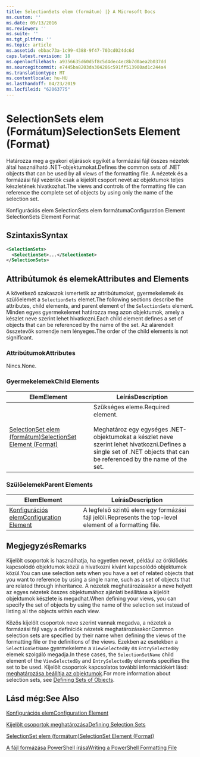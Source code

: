 ```yaml
---
title: SelectionSets elem (formátum) |} A Microsoft Docs
ms.custom: ''
ms.date: 09/13/2016
ms.reviewer: ''
ms.suite: ''
ms.tgt_pltfrm: ''
ms.topic: article
ms.assetid: ebbac73a-1c99-4388-9f47-703cd024dc6d
caps.latest.revision: 18
ms.openlocfilehash: a9356635d60d5f8c5d4dec4ec8b7d0aea2b037dd
ms.sourcegitcommit: e7445ba8203da304286c591ff513900ad1c244a4
ms.translationtype: MT
ms.contentlocale: hu-HU
ms.lasthandoff: 04/23/2019
ms.locfileid: "62063775"
---
```

# <a name="selectionsets-element-format"></a><span data-ttu-id="d3cb5-102">SelectionSets elem (Formátum)</span><span class="sxs-lookup"><span data-stu-id="d3cb5-102">SelectionSets Element (Format)</span></span>

<span data-ttu-id="d3cb5-103">Határozza meg a gyakori eljárások egyikét a formázási fájl összes nézetek által használható .NET-objektumokat.</span><span class="sxs-lookup"><span data-stu-id="d3cb5-103">Defines the common sets of .NET objects that can be used by all views of the formatting file.</span></span> <span data-ttu-id="d3cb5-104">A nézetek és a formázási fájl vezérlők csak a kijelölt csoport nevét az objektumok teljes készletének hivatkozhat.</span><span class="sxs-lookup"><span data-stu-id="d3cb5-104">The views and controls of the formatting file can reference the complete set of objects by using only the name of the selection set.</span></span>

<span data-ttu-id="d3cb5-105">Konfigurációs elem SelectionSets elem formátuma</span><span class="sxs-lookup"><span data-stu-id="d3cb5-105">Configuration Element SelectionSets Element Format</span></span>

## <a name="syntax"></a><span data-ttu-id="d3cb5-106">Szintaxis</span><span class="sxs-lookup"><span data-stu-id="d3cb5-106">Syntax</span></span>

```xml
<SelectionSets>
  <SelectionSet>...</SelectionSet>
</SelectionSets>
```

## <a name="attributes-and-elements"></a><span data-ttu-id="d3cb5-107">Attribútumok és elemek</span><span class="sxs-lookup"><span data-stu-id="d3cb5-107">Attributes and Elements</span></span>

<span data-ttu-id="d3cb5-108">A következő szakaszok ismertetik az attribútumokat, gyermekelemek és szülőelemét a `SelectionSets` elemet.</span><span class="sxs-lookup"><span data-stu-id="d3cb5-108">The following sections describe the attributes, child elements, and parent element of the `SelectionSets` element.</span></span> <span data-ttu-id="d3cb5-109">Minden egyes gyermekelemet határozza meg azon objektumok, amely a készlet neve szerint lehet hivatkozni.</span><span class="sxs-lookup"><span data-stu-id="d3cb5-109">Each child element defines a set of objects that can be referenced by the name of the set.</span></span> <span data-ttu-id="d3cb5-110">Az alárendelt összetevők sorrendje nem lényeges.</span><span class="sxs-lookup"><span data-stu-id="d3cb5-110">The order of the child elements is not significant.</span></span>

### <a name="attributes"></a><span data-ttu-id="d3cb5-111">Attribútumok</span><span class="sxs-lookup"><span data-stu-id="d3cb5-111">Attributes</span></span>

<span data-ttu-id="d3cb5-112">Nincs.</span><span class="sxs-lookup"><span data-stu-id="d3cb5-112">None.</span></span>

### <a name="child-elements"></a><span data-ttu-id="d3cb5-113">Gyermekelemek</span><span class="sxs-lookup"><span data-stu-id="d3cb5-113">Child Elements</span></span>

|<span data-ttu-id="d3cb5-114">Elem</span><span class="sxs-lookup"><span data-stu-id="d3cb5-114">Element</span></span>|<span data-ttu-id="d3cb5-115">Leírás</span><span class="sxs-lookup"><span data-stu-id="d3cb5-115">Description</span></span>|
|-------------|-----------------|
|[<span data-ttu-id="d3cb5-116">SelectionSet elem (formátum)</span><span class="sxs-lookup"><span data-stu-id="d3cb5-116">SelectionSet Element (Format)</span></span>](./selectionset-element-format.md)|<span data-ttu-id="d3cb5-117">Szükséges eleme.</span><span class="sxs-lookup"><span data-stu-id="d3cb5-117">Required element.</span></span><br /><br /> <span data-ttu-id="d3cb5-118">Meghatároz egy egységes .NET-objektumokat a készlet neve szerint lehet hivatkozni.</span><span class="sxs-lookup"><span data-stu-id="d3cb5-118">Defines a single set of .NET objects that can be referenced by the name of the set.</span></span>|

### <a name="parent-elements"></a><span data-ttu-id="d3cb5-119">Szülőelemek</span><span class="sxs-lookup"><span data-stu-id="d3cb5-119">Parent Elements</span></span>

|<span data-ttu-id="d3cb5-120">Elem</span><span class="sxs-lookup"><span data-stu-id="d3cb5-120">Element</span></span>|<span data-ttu-id="d3cb5-121">Leírás</span><span class="sxs-lookup"><span data-stu-id="d3cb5-121">Description</span></span>|
|-------------|-----------------|
|[<span data-ttu-id="d3cb5-122">Konfigurációs elem</span><span class="sxs-lookup"><span data-stu-id="d3cb5-122">Configuration Element</span></span>](./configuration-element-format.md)|<span data-ttu-id="d3cb5-123">A legfelső szintű elem egy formázási fájl jelöli.</span><span class="sxs-lookup"><span data-stu-id="d3cb5-123">Represents the top-level element of a formatting file.</span></span>|

## <a name="remarks"></a><span data-ttu-id="d3cb5-124">Megjegyzés</span><span class="sxs-lookup"><span data-stu-id="d3cb5-124">Remarks</span></span>

<span data-ttu-id="d3cb5-125">Kijelölt csoportok is használhatja, ha egyetlen nevet, például az öröklődés kapcsolódó objektumok közül a hivatkozni kívánt kapcsolódó objektumok közül.</span><span class="sxs-lookup"><span data-stu-id="d3cb5-125">You can use selection sets when you have a set of related objects that you want to reference by using a single name, such as a set of objects that are related through inheritance.</span></span> <span data-ttu-id="d3cb5-126">A nézetek meghatározásakor a neve helyett az egyes nézetek összes objektumához ajánlati beállítása a kijelölt objektumok készlete is megadhat.</span><span class="sxs-lookup"><span data-stu-id="d3cb5-126">When defining your views, you can specify the set of objects by using the name of the selection set instead of listing all the objects within each view.</span></span>

<span data-ttu-id="d3cb5-127">Közös kijelölt csoportok neve szerint vannak megadva, a nézetek a formázási fájl vagy a definíciók nézetek meghatározásakor.</span><span class="sxs-lookup"><span data-stu-id="d3cb5-127">Common selection sets are specified by their name when defining the views of the formatting file or the definitions of the views.</span></span> <span data-ttu-id="d3cb5-128">Ezekben az esetekben a `SelectionSetName` gyermekeleme a `ViewSelectedBy` és `EntrySelectedBy` elemek szolgáló megadja.</span><span class="sxs-lookup"><span data-stu-id="d3cb5-128">In these cases, the `SelectionSetName` child element of the `ViewSelectedBy` and `EntrySelectedBy` elements specifies the set to be used.</span></span> <span data-ttu-id="d3cb5-129">Kijelölt csoportok kapcsolatos további információkért lásd: [meghatározása beállítja az objektumok](./defining-selection-sets.md).</span><span class="sxs-lookup"><span data-stu-id="d3cb5-129">For more information about selection sets, see [Defining Sets of Objects](./defining-selection-sets.md).</span></span>

## <a name="see-also"></a><span data-ttu-id="d3cb5-130">Lásd még:</span><span class="sxs-lookup"><span data-stu-id="d3cb5-130">See Also</span></span>

[<span data-ttu-id="d3cb5-131">Konfigurációs elem</span><span class="sxs-lookup"><span data-stu-id="d3cb5-131">Configuration Element</span></span>](./configuration-element-format.md)

[<span data-ttu-id="d3cb5-132">Kijelölt csoportok meghatározása</span><span class="sxs-lookup"><span data-stu-id="d3cb5-132">Defining Selection Sets</span></span>](./defining-selection-sets.md)

[<span data-ttu-id="d3cb5-133">SelectionSet elem (formátum)</span><span class="sxs-lookup"><span data-stu-id="d3cb5-133">SelectionSet Element (Format)</span></span>](./selectionset-element-format.md)

[<span data-ttu-id="d3cb5-134">A fájl formázása PowerShell írása</span><span class="sxs-lookup"><span data-stu-id="d3cb5-134">Writing a PowerShell Formatting File</span></span>](./writing-a-powershell-formatting-file.md)
